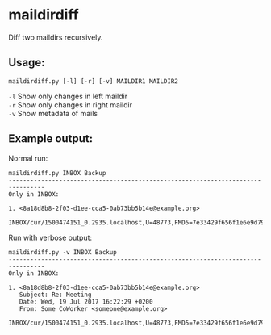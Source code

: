 # maildirdiff
Diff two maildirs recursively.

## Usage:
```maildirdiff.py [-l] [-r] [-v] MAILDIR1 MAILDIR2```

`-l` Show only changes in left maildir  
`-r` Show only changes in right maildir  
`-v` Show metadata of mails

## Example output:
Normal run:
```
maildirdiff.py INBOX Backup
--------------------------------------------------------------------------------
Only in INBOX:

1. <8a18d8b8-2f03-d1ee-cca5-0ab73bb5b14e@example.org>
     INBOX/cur/1500474151_0.2935.localhost,U=48773,FMD5=7e33429f656f1e6e9d79b29c3f82c57e:2,S
```
Run with verbose output:
```
maildirdiff.py -v INBOX Backup
--------------------------------------------------------------------------------
Only in INBOX:

1. <8a18d8b8-2f03-d1ee-cca5-0ab73bb5b14e@example.org>
   Subject: Re: Meeting
   Date: Wed, 19 Jul 2017 16:22:29 +0200
   From: Some CoWorker <someone@example.org>
     INBOX/cur/1500474151_0.2935.localhost,U=48773,FMD5=7e33429f656f1e6e9d79b29c3f82c57e:2,S
```
